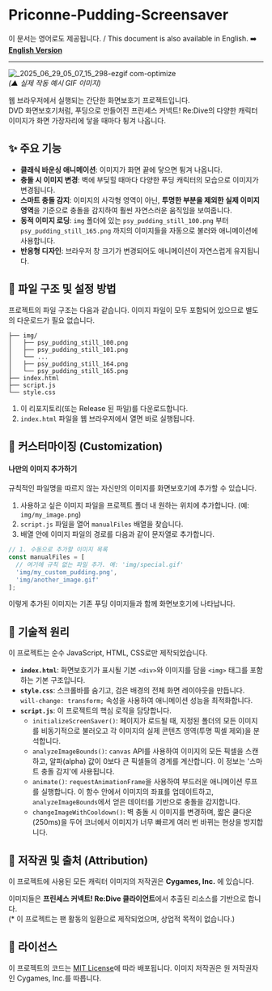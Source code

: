 # Priconne-Pudding-Screensaver
이 문서는 영어로도 제공됩니다. / This document is also available in English. ➡️ [**English Version**](README.en.md)

--- 
![_2025_06_29_05_07_15_298-ezgif com-optimize](https://github.com/user-attachments/assets/ada858d5-4c10-49c7-9f9f-272feb30f8c5)<br>
*(▲ 실제 작동 예시 GIF 이미지)*

웹 브라우저에서 실행되는 간단한 화면보호기 프로젝트입니다.<br>
DVD 화면보호기처럼, 푸딩으로 만들어진 프린세스 커넥트! Re:Dive의 다양한 캐릭터 이미지가 화면 가장자리에 닿을 때마다 튕겨 나옵니다.

## ✨ 주요 기능
* **클래식 바운싱 애니메이션**: 이미지가 화면 끝에 닿으면 튕겨 나옵니다.
* **충돌 시 이미지 변경**: 벽에 부딪힐 때마다 다양한 푸딩 캐릭터의 모습으로 이미지가 변경됩니다.
* **스마트 충돌 감지**: 이미지의 사각형 영역이 아닌, **투명한 부분을 제외한 실제 이미지 영역**을 기준으로 충돌을 감지하여 훨씬 자연스러운 움직임을 보여줍니다.
* **동적 이미지 로딩**: `img` 폴더에 있는 `psy_pudding_still_100.png` 부터 `psy_pudding_still_165.png` 까지의 이미지들을 자동으로 불러와 애니메이션에 사용합니다.
* **반응형 디자인**: 브라우저 창 크기가 변경되어도 애니메이션이 자연스럽게 유지됩니다.

## 📂 파일 구조 및 설정 방법
프로젝트의 파일 구조는 다음과 같습니다. 이미지 파일이 모두 포함되어 있으므로 별도의 다운로드가 필요 없습니다.

```
├── img/
│   ├── psy_pudding_still_100.png
│   ├── psy_pudding_still_101.png
│   └── ...
│   ├── psy_pudding_still_164.png
│   └── psy_pudding_still_165.png
├── index.html
├── script.js
└── style.css
```

1.  이 리포지토리(또는 Release 된 파일)를 다운로드합니다.
2.  `index.html` 파일을 웹 브라우저에서 열면 바로 실행됩니다.

## 🎨 커스터마이징 (Customization)

#### 나만의 이미지 추가하기
규칙적인 파일명을 따르지 않는 자신만의 이미지를 화면보호기에 추가할 수 있습니다.

1.  사용하고 싶은 이미지 파일을 프로젝트 폴더 내 원하는 위치에 추가합니다. (예: `img/my_image.png`)
2.  `script.js` 파일을 열어 `manualFiles` 배열을 찾습니다.
3.  배열 안에 이미지 파일의 경로를 다음과 같이 문자열로 추가합니다.

```javascript
// 1. 수동으로 추가할 이미지 목록
const manualFiles = [
  // 여기에 규칙 없는 파일 추가. 예: 'img/special.gif'
  'img/my_custom_pudding.png',
  'img/another_image.gif'
];
```
이렇게 추가된 이미지는 기존 푸딩 이미지들과 함께 화면보호기에 나타납니다.

## 🔧 기술적 원리

이 프로젝트는 순수 JavaScript, HTML, CSS로만 제작되었습니다.

* **`index.html`**: 화면보호기가 표시될 기본 `<div>`와 이미지를 담을 `<img>` 태그를 포함하는 기본 구조입니다.
* **`style.css`**: 스크롤바를 숨기고, 검은 배경의 전체 화면 레이아웃을 만듭니다. `will-change: transform;` 속성을 사용하여 애니메이션 성능을 최적화합니다.
* **`script.js`**: 이 프로젝트의 핵심 로직을 담당합니다.
    * `initializeScreenSaver()`: 페이지가 로드될 때, 지정된 폴더의 모든 이미지를 비동기적으로 불러오고 각 이미지의 실제 콘텐츠 영역(투명 픽셀 제외)을 분석합니다.
    * `analyzeImageBounds()`: `canvas` API를 사용하여 이미지의 모든 픽셀을 스캔하고, 알파(alpha) 값이 0보다 큰 픽셀들의 경계를 계산합니다. 이 정보는 '스마트 충돌 감지'에 사용됩니다.
    * `animate()`: `requestAnimationFrame`을 사용하여 부드러운 애니메이션 루프를 실행합니다. 이 함수 안에서 이미지의 좌표를 업데이트하고, `analyzeImageBounds`에서 얻은 데이터를 기반으로 충돌을 감지합니다.
    * `changeImageWithCooldown()`: 벽 충돌 시 이미지를 변경하며, 짧은 쿨다운(250ms)을 두어 코너에서 이미지가 너무 빠르게 여러 번 바뀌는 현상을 방지합니다.

## 📜 저작권 및 출처 (Attribution)

이 프로젝트에 사용된 모든 캐릭터 이미지의 저작권은 **Cygames, Inc.** 에 있습니다.

이미지들은 **프린세스 커넥트! Re:Dive 클라이언트**에서 추출된 리소스를 기반으로 합니다.<br>
(* 이 프로젝트는 팬 활동의 일환으로 제작되었으며, 상업적 목적이 없습니다.)

## 📄 라이선스

이 프로젝트의 코드는 [MIT License](LICENSE)에 따라 배포됩니다. 이미지 저작권은 원 저작권자인 Cygames, Inc.를 따릅니다.
